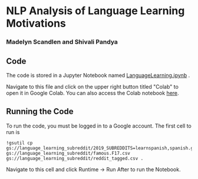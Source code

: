 # NLP Analysis of Language Learning Motivations
### Madelyn Scandlen and Shivali Pandya

## Code
The code is stored in a Jupyter Notebook named [LanguageLearning.ipynb](https://github.com/mscandlen3/CS4650/blob/main/LanguageLearning.ipynb) .

Navigate to this file and click on the upper right button titled "Colab" to open it in Google Colab. You can also access the Colab notebook [here](https://colab.research.google.com/drive/1IhrIGCVQkGAX7GTMMnhU7pvw3jEwbGMT?usp=sharing).

## Running the Code
To run the code, you must be logged in to a Google account. The first cell to run is

    !gsutil cp gs://language_learning_subreddit/2019_SUBREDDITS=learnspanish,spanish.gz gs://language_learning_subreddit/famous.F17.csv gs://language_learning_subreddit/reddit_tagged.csv .

Navigate to this cell and click Runtime -> Run After to run the Notebook.
